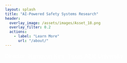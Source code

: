 ```yaml
---
layout: splash
title: "AI-Powered Safety Systems Research"
header:
  overlay_image: /assets/images/Asset_18.png
  overlay_filter: 0.2
  actions:
    - label: "Learn More"
      url: "/about/"
---
```


<p style="font-size:1.1rem; font-weight:400; margin-bottom:2rem; color:#fff;">
  Director: 
  <a href="https://www.arch.tamu.edu/staff/namgyun-kim/" target="_blank" style="color:#fff; text-decoration:underline;">
    Namgyun Kim
  </a>, 
  <a href="https://www.tamu.edu/" target="_blank" style="color:#fff; text-decoration:underline;">
    Texas A&amp;M University
  </a>
</p>
